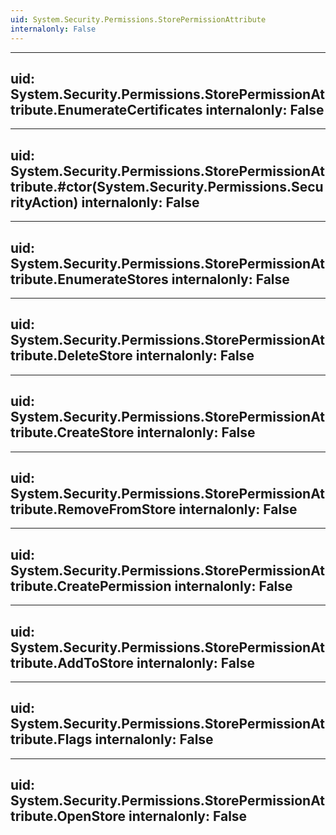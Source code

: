 ```yaml
---
uid: System.Security.Permissions.StorePermissionAttribute
internalonly: False
---
```


---
uid: System.Security.Permissions.StorePermissionAttribute.EnumerateCertificates
internalonly: False
---

---
uid: System.Security.Permissions.StorePermissionAttribute.#ctor(System.Security.Permissions.SecurityAction)
internalonly: False
---

---
uid: System.Security.Permissions.StorePermissionAttribute.EnumerateStores
internalonly: False
---

---
uid: System.Security.Permissions.StorePermissionAttribute.DeleteStore
internalonly: False
---

---
uid: System.Security.Permissions.StorePermissionAttribute.CreateStore
internalonly: False
---

---
uid: System.Security.Permissions.StorePermissionAttribute.RemoveFromStore
internalonly: False
---

---
uid: System.Security.Permissions.StorePermissionAttribute.CreatePermission
internalonly: False
---

---
uid: System.Security.Permissions.StorePermissionAttribute.AddToStore
internalonly: False
---

---
uid: System.Security.Permissions.StorePermissionAttribute.Flags
internalonly: False
---

---
uid: System.Security.Permissions.StorePermissionAttribute.OpenStore
internalonly: False
---
